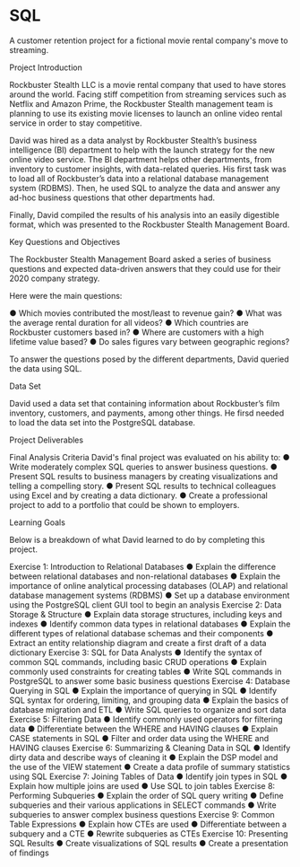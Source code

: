 # SQL
A customer retention project for a fictional movie rental company's move to streaming.

Project Introduction

Rockbuster Stealth LLC is a movie rental company that used to have stores around the
world. Facing stiff competition from streaming services such as Netflix and Amazon Prime,
the Rockbuster Stealth management team is planning to use its existing movie licenses to
launch an online video rental service in order to stay competitive.

David was hired as a data analyst by Rockbuster Stealth’s business intelligence (BI)
department to help with the launch strategy for the new online video service. The BI
department helps other departments, from inventory to customer insights, with data-related
queries. His first task was to load all of Rockbuster’s data into a relational database
management system (RDBMS). Then, he used SQL to analyze the data and answer any
ad-hoc business questions that other departments had.

Finally, David compiled the results of his analysis into an easily digestible format, 
which was presented to the Rockbuster Stealth Management Board.

Key Questions and Objectives

The Rockbuster Stealth Management Board asked a series of business questions and
expected data-driven answers that they could use for their 2020 company strategy. 

Here were the main questions:

● Which movies contributed the most/least to revenue gain?
● What was the average rental duration for all videos?
● Which countries are Rockbuster customers based in?
● Where are customers with a high lifetime value based?
● Do sales figures vary between geographic regions?

To answer the questions posed by the different departments, David queried the data using SQL. 

Data Set

David used a data set that containing information about Rockbuster’s film inventory, customers, and payments, among other things. He firsd needed to load the data set into the PostgreSQL database. 

Project Deliverables

Final Analysis Criteria
David's final project was evaluated on his ability to:
● Write moderately complex SQL queries to answer business questions.
● Present SQL results to business managers by creating visualizations and telling
a compelling story.
● Present SQL results to technical colleagues using Excel and by creating a
data dictionary.
● Create a professional project to add to a portfolio that could be shown to
employers.

Learning Goals

Below is a breakdown of what David learned to do by completing this project.

Exercise 1: Introduction to Relational Databases
● Explain the difference between relational databases and non-relational databases
● Explain the importance of online analytical processing databases (OLAP) and
relational database management systems (RDBMS)
● Set up a database environment using the PostgreSQL client GUI tool to begin an
analysis
Exercise 2: Data Storage & Structure
● Explain data storage structures, including keys and indexes
● Identify common data types in relational databases
● Explain the different types of relational database schemas and their components
● Extract an entity relationship diagram and create a first draft of a data dictionary
Exercise 3: SQL for Data Analysts
● Identify the syntax of common SQL commands, including basic CRUD operations
● Explain commonly used constraints for creating tables
● Write SQL commands in PostgreSQL to answer some basic business questions
Exercise 4: Database Querying in SQL
● Explain the importance of querying in SQL
● Identify SQL syntax for ordering, limiting, and grouping data
● Explain the basics of database migration and ETL
● Write SQL queries to organize and sort data
Exercise 5: Filtering Data
● Identify commonly used operators for filtering data
● Differentiate between the WHERE and HAVING clauses
● Explain CASE statements in SQL
● Filter and order data using the WHERE and HAVING clauses
Exercise 6: Summarizing & Cleaning Data in SQL
● Identify dirty data and describe ways of cleaning it
● Explain the DSP model and the use of the VIEW statement
● Create a data profile of summary statistics using SQL
Exercise 7: Joining Tables of Data
● Identify join types in SQL
● Explain how multiple joins are used
● Use SQL to join tables
Exercise 8: Performing Subqueries
● Explain the order of SQL query writing
● Define subqueries and their various applications in SELECT commands
● Write subqueries to answer complex business questions
Exercise 9: Common Table Expressions
● Explain how CTEs are used
● Differentiate between a subquery and a CTE
● Rewrite subqueries as CTEs
Exercise 10: Presenting SQL Results
● Create visualizations of SQL results
● Create a presentation of findings
